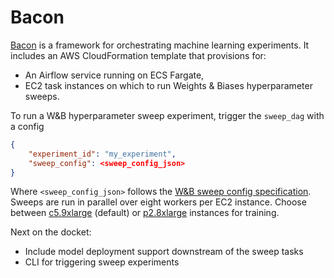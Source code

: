 # Bacon
[Bacon](https://en.wikipedia.org/wiki/Francis_Bacon) is a framework for orchestrating machine learning experiments.
It includes an AWS CloudFormation template that provisions for:
- An Airflow service running on ECS Fargate,
- EC2 task instances on which to run Weights & Biases hyperparameter sweeps.

To run a W&B hyperparameter sweep experiment, trigger the `sweep_dag` with a config
```json
{
    "experiment_id": "my_experiment",
    "sweep_config": <sweep_config_json>
}
```
Where `<sweep_config_json>` follows the [W&B sweep config specification](https://docs.wandb.ai/guides/sweeps/configuration).
Sweeps are run in parallel over eight workers per EC2 instance.
Choose between [c5.9xlarge](https://aws.amazon.com/ec2/instance-types/c5/) (default) or [p2.8xlarge](https://aws.amazon.com/ec2/instance-types/p2/) instances for training.

Next on the docket:
- Include model deployment support downstream of the sweep tasks
- CLI for triggering sweep experiments 

